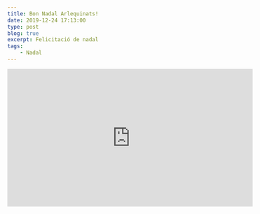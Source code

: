 ```yaml
---
title: Bon Nadal Arlequinats!
date: 2019-12-24 17:13:00
type: post
blog: true
excerpt: Felicitació de nadal
tags:
    - Nadal
---
```


<iframe width="560" height="315" src="https://www.youtube.com/embed/VeGmGa1ay4c" frameborder="0" allow="accelerometer; autoplay; encrypted-media; gyroscope; picture-in-picture" allowfullscreen></iframe>
